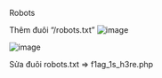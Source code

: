 Robots
 
Thêm đuôi “/robots.txt”
![image](https://user-images.githubusercontent.com/86923385/126904770-3dbbd807-3f87-4ceb-907d-f32f68d08f08.png)


 ![image](https://user-images.githubusercontent.com/86923385/126904782-bd518eea-23e7-45ed-a738-48da782611c1.png)

Sửa đuôi robots.txt => f1ag_1s_h3re.php
 

 
